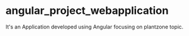 # angular_project_webapplication
It's an Application developed using Angular focusing on plantzone topic.
